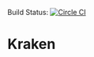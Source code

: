 Build Status: [![Circle CI](https://circleci.com/gh/krakenteam/Kraken/tree/master.svg?style=svg)](https://circleci.com/gh/krakenteam/Kraken/tree/master)
# Kraken

